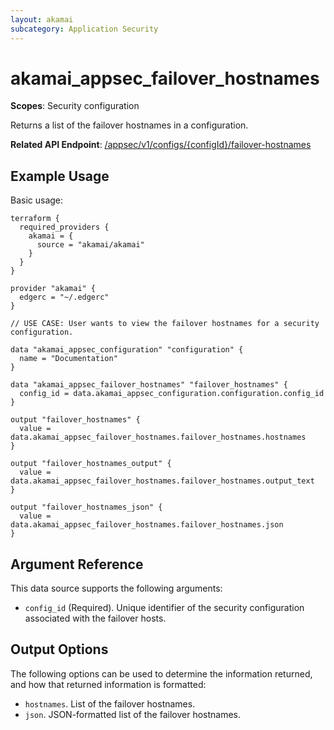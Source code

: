 ```yaml
---
layout: akamai
subcategory: Application Security
---
```


# akamai_appsec_failover_hostnames

**Scopes**: Security configuration

Returns a list of the failover hostnames in a configuration. 

**Related API Endpoint**: [/appsec/v1/configs/{configId}/failover-hostnames](https://techdocs.akamai.com/application-security/reference/get-failover-hostnames)

## Example Usage

Basic usage:

```
terraform {
  required_providers {
    akamai = {
      source = "akamai/akamai"
    }
  }
}

provider "akamai" {
  edgerc = "~/.edgerc"
}

// USE CASE: User wants to view the failover hostnames for a security configuration.

data "akamai_appsec_configuration" "configuration" {
  name = "Documentation"
}

data "akamai_appsec_failover_hostnames" "failover_hostnames" {
  config_id = data.akamai_appsec_configuration.configuration.config_id
}

output "failover_hostnames" {
  value = data.akamai_appsec_failover_hostnames.failover_hostnames.hostnames
}

output "failover_hostnames_output" {
  value = data.akamai_appsec_failover_hostnames.failover_hostnames.output_text
}

output "failover_hostnames_json" {
  value = data.akamai_appsec_failover_hostnames.failover_hostnames.json
}
```

## Argument Reference

This data source supports the following arguments:

- `config_id` (Required). Unique identifier of the security configuration associated with the failover hosts.

## Output Options

The following options can be used to determine the information returned, and how that returned information is formatted:

- `hostnames`. List of the failover hostnames.
- `json`. JSON-formatted list of the failover hostnames.